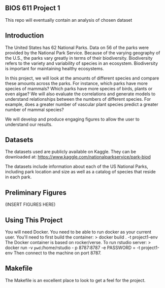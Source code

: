 BIOS 611 Project 1
------------------
This repo will eventually contain an analysis of chosen dataset

Introduction
-----------------
The United States has 62 National Parks. Data on 56 of the parks were provided by the National Park Service. Because of the varying geography of the U.S., the parks vary greatly in terms of their biodiversity. Biodiversity refers to the variety and variability of species in an ecosystem. Biodiversity is important for maintaining healthy ecosystems. 

In this project, we will look at the amounts of different species and compare these amounts across the parks. For instance, which parks have more species of mammals? Which parks have more species of birds, plants or even algae? We will also evaluate the correlations and generate models to understand relationships between the numbers of different species. For example, does a greater number of vascular plant species predict a greater number of mammal species? 

We will develop and produce engaging figures to allow the user to understand our results. 

Datasets
-----------------
The datasets used are publicly available on Kaggle. They can be downloaded at: https://www.kaggle.com/nationalparkservice/park-biod

The datasets include information about each of the US National Parks, including park location and size as well as a catalog of species that reside in each park.  

Preliminary Figures
------------------
(INSERT FIGURES HERE)
[](figures/BirdsvMammals.png)

Using This Project
-----------------
You will need Docker. 
You need to be able to run docker as your current user.
You'll need to first build the container:
    > docker build . -t project1-env
The Docker container is based on rocker/verse. To run rstudio server: 
    > docker run -v `pwd`:/home/rstudio - p 8787:8787 -e PASSWORD = <yourpassword> -t project1-env
Then connect to the machine on port 8787.

Makefile 
-----------------
The Makefile is an excellent place to look to get a feel for the project.